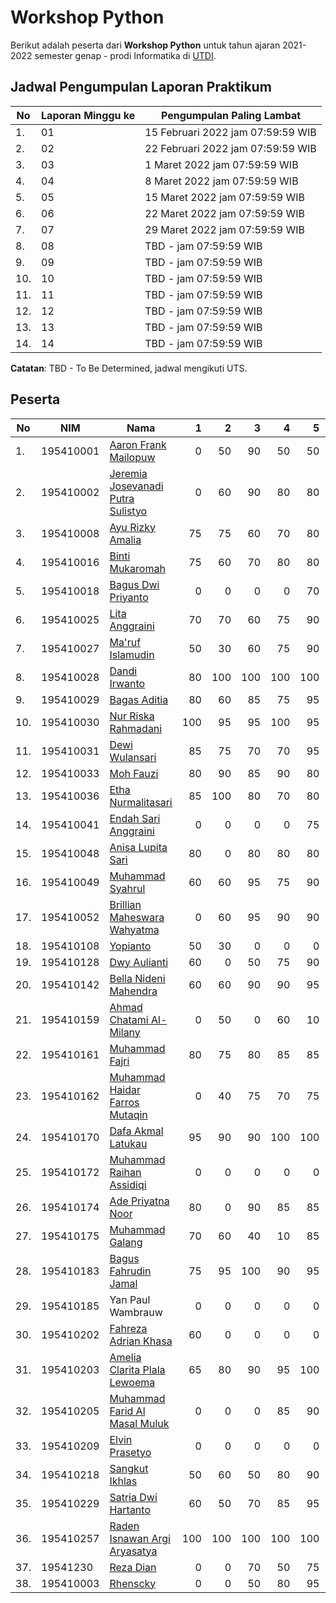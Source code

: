 # Workshop Python

Berikut adalah peserta dari **Workshop Python** untuk tahun ajaran 2021-2022 semester genap - prodi Informatika di [UTDI](https://www.utdi.ac.id).

## Jadwal Pengumpulan Laporan Praktikum

| No  | Laporan Minggu ke | Pengumpulan Paling Lambat |
|-----|-------------------|---------------------------|
| 1.  | 01 | 15 Februari 2022 jam 07:59:59 WIB |
| 2.  | 02 | 22 Februari 2022 jam 07:59:59 WIB |
| 3.  | 03 | 1 Maret 2022 jam 07:59:59 WIB |
| 4.  | 04 | 8 Maret 2022 jam 07:59:59 WIB |
| 5.  | 05 | 15 Maret 2022 jam 07:59:59 WIB |
| 6.  | 06 | 22 Maret 2022 jam 07:59:59 WIB |
| 7.  | 07 | 29 Maret 2022 jam 07:59:59 WIB |
| 8.  | 08 | TBD - jam 07:59:59 WIB |
| 9.  | 09 | TBD - jam 07:59:59 WIB |
| 10.  | 10 | TBD - jam 07:59:59 WIB |
| 11.  | 11 | TBD - jam 07:59:59 WIB |
| 12.  | 12 | TBD - jam 07:59:59 WIB |
| 13.  | 13 | TBD - jam 07:59:59 WIB |
| 14.  | 14 | TBD - jam 07:59:59 WIB |

  **Catatan**: TBD - To Be Determined, jadwal mengikuti UTS.

## Peserta

| No  | NIM       | Nama                              | 1 | 2 | 3 | 4 | 5 | 6 | 7 | 8 | 9 | 10 | 11 | 12 | 13 | 14 |
|-----|-----------|-----------------------------------|--:|--:|--:|--:|--:|--:|--:|--:|--:|--:|--:|--:|--:|--:|
| 1.  | 195410001 | [Aaron Frank Mailopuw](https://github.com/aaronfr21/Workshop-phyton) | 0 | 50 | 90 | 50 | 50 |   |   |   |   |    |    |    |    |    |
| 2.  | 195410002 | [Jeremia Josevanadi Putra Sulistyo](https://github.com/JeremiaJPS195410002/workshop-python) | 0 | 60 | 90 | 80 | 80 |   |   |   |   |    |    |    |    |    |
| 3.  | 195410008 | [Ayu Rizky Amalia](https://github.com/195410008ayurizky/workshop-python) | 75 | 75 | 60 | 70 | 80 |   |   |   |   |    |    |    |    |    |
| 4.  | 195410016 | [Binti Mukaromah](https://github.com/BintiMukaromah/workshop-phyton) | 75 | 60 | 70 | 80 | 80 |   |   |   |   |    |    |    |    |    |
| 5.  | 195410018 | [Bagus Dwi Priyanto](https://github.com/BagusDwiP195410018/workshop-python) | 0 | 0 | 0 | 0 | 70 |   |   |   |   |    |    |    |    |    |
| 6.  | 195410025 | [Lita Anggraini](https://github.com/Lita-Anggraini/workshop-python) | 70 | 70 | 60 | 75 | 90 |   |   |   |   |    |    |    |    |    |
| 7.  | 195410027 | [Ma'ruf Islamudin](https://github.com/marufislamudin/workshop-python) | 50 | 30 | 60 | 75 | 90 |   |   |   |   |    |    |    |    |    |
| 8.  | 195410028 | [Dandi Irwanto](https://github.com/dandiirwanto20/workshop-python) | 80 | 100 | 100 | 100 | 100 |   |   |   |   |    |    |    |    |    |
| 9.  | 195410029 | [Bagas Aditia](https://github.com/bgsaditiya/workshop-python) | 80 | 60 | 85 | 75 | 95 |   |   |   |   |    |    |    |    |    |
| 10. | 195410030 | [Nur Riska Rahmadani](https://github.com/NurRiskaRahmadani/workshop-python) | 100 | 95 | 95 | 100 | 95 |   |   |   |   |    |    |    |    |    |
| 11. | 195410031 | [Dewi Wulansari](https://github.com/Dewiwulan15/workshop-python) | 85 | 75 | 70 | 70 | 95 |   |   |   |   |    |    |    |    |    |
| 12. | 195410033 | [Moh Fauzi](https://github.com/195410033/workshop-python) | 80 | 90 | 85 | 90 | 80 |   |   |   |   |    |    |    |    |    |
| 13. | 195410036 | [Etha Nurmalitasari](https://github.com/EthaNurmalitasari/workshop-python) | 85 | 100 | 80 | 70 | 80 |   |   |   |   |    |    |    |    |    |
| 14. | 195410041 | [Endah Sari Anggraini](https://github.com/endahsari19/workshop-python.git) | 0 | 0 | 0 | 0 | 75 |   |   |   |   |    |    |    |    |    |
| 15. | 195410048 | [Anisa Lupita Sari](https://github.com/AnisaLupitaSari195410048/workshop-python.git) | 80 | 0 | 80 | 80 | 80 |   |   |   |   |    |    |    |    |    |
| 16. | 195410049 | [Muhammad Syahrul](https://github.com/muhammadsyahrul23/workshop-python) | 60 | 60 | 95 | 75 | 90 |   |   |   |   |    |    |    |    |    |
| 17. | 195410052 | [Brillian Maheswara Wahyatma](https://github.com/195410052Mahes/workshop-python.git) | 0 | 60 | 95 | 90 | 90 |   |   |   |   |    |    |    |    |    |
| 18. | 195410108 | [Yopianto](https://github.com/Yopianto19/workshop-python) | 50 | 30 | 0 | 0 | 0 |   |   |   |   |    |    |    |    |    |
| 19. | 195410128 | [Dwy Aulianti](https://github.com/DwyAulia/workshop-python) | 60 | 0 | 50 | 75 | 90 |   |   |   |   |    |    |    |    |    |
| 20. | 195410142 | [Bella Nideni Mahendra](https://github.com/bellanm23/workshop-python) | 60 | 60 | 90 | 90 | 95 |   |   |   |   |    |    |    |    |    |
| 21. | 195410159 | [Ahmad Chatami Al- Milany](https://github.com/ahmadchatami/workshop-python) | 0 | 50 | 0 | 60 | 10 |   |   |   |   |    |    |    |    |    |
| 22. | 195410161 | [Muhammad Fajri](https://github.com/K1ne0n5/workshop-python.git) | 80 | 75 | 80 | 85 | 85 |   |   |   |   |    |    |    |    |    |
| 23. | 195410162 | [Muhammad Haidar Farros Mutaqin](https://github.com/haidarfarros/workshop-python) | 0 | 40 | 75 | 70 | 75 |   |   |   |   |    |    |    |    |    |
| 24. | 195410170 | [Dafa Akmal Latukau](https://github.com/Dafaakmal12/workshop-python) | 95 | 90 | 90 | 100 | 100 |   |   |   |   |    |    |    |    |    |
| 25. | 195410172 | [Muhammad Raihan Assidiqi](https://github.com/MuhammadRaihanAssidiqi/workshop-python) | 0 | 0 | 0 | 0 | 0 |   |   |   |   |    |    |    |    |    |
| 26. | 195410174 | [Ade Priyatna Noor](https://github.com/adhenchor/workshop-python.git) | 80 | 0 | 90 | 85 | 85 |   |   |   |   |    |    |    |    |    |
| 27. | 195410175 | [Muhammad Galang](https://github.com/Galang025/workshop-python) | 70 | 60 | 40 | 10 | 85  |   |   |   |   |    |    |    |    |    |
| 28. | 195410183 | [Bagus Fahrudin Jamal](https://github.com/ghostvar/workshop-python) | 75 | 95 | 100 | 90 | 95 |   |   |   |   |    |    |    |    |    |
| 29. | 195410185 | Yan Paul Wambrauw | 0 | 0 | 0 | 0 | 0 |   |   |   |   |    |    |    |    |    |
| 30. | 195410202 | [Fahreza Adrian Khasa](https://github.com/fahrezaadriankhasa/workshop-python.git) | 60 | 0 | 0 | 0 | 0 |   |   |   |   |    |    |    |    |    |
| 31. | 195410203 | [Amelia Clarita Plala Lewoema](https://github.com/amelia-clarita/workshop-python) | 65 | 80 | 90 | 95 | 100 |   |   |   |   |    |    |    |    |    |
| 32. | 195410205 | [Muhammad Farid Al Masal Muluk](https://github.com/faridalmasalm/-workshop-python) | 0 | 0 | 0 | 85 | 90 |   |   |   |   |    |    |    |    |    |
| 33. | 195410209 | [Elvin Prasetyo](https://github.com/elvinp-prasetyo/workshop-python) | 0 | 0 | 0 | 0 | 0 |   |   |   |   |    |    |    |    |    |
| 34. | 195410218 | [Sangkut Ikhlas](https://github.com/sangkutikhlas/Workshop-python.git) | 50 | 60 | 50 | 80 | 90 |   |   |   |   |    |    |    |    |    |
| 35. | 195410229 | [Satria Dwi Hartanto](https://github.com/SatriaDwiH195410229/workshop-python) | 60 | 50 | 70 | 85 | 95 |   |   |   |   |    |    |    |    |    |
| 36. | 195410257 | [Raden Isnawan Argi Aryasatya](https://github.com/zargiteddy/workshop-python) | 100 | 100 | 100 | 100 | 100 |   |   |   |   |    |    |    |    |    |
| 37. | 19541230 | [Reza Dian](https://github.com/RezaDianS-195410230/workshop-python) | 0 | 0 | 70 | 50 | 75 |   |   |   |   |    |    |    |    |    |
| 38. | 195410003 | [Rhenscky](https://github.com/Rhenscky/workshop-python) | 0 | 0 | 50 | 80 | 95 |   |   |   |   |    |    |    |    |    |
